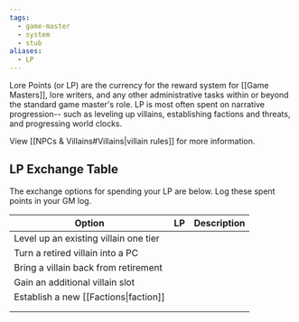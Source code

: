 ```yaml
---
tags:
  - game-master
  - system
  - stub
aliases:
  - LP
---
```

Lore Points (or LP) are the currency for the reward system for [[Game Masters]], lore writers, and any other administrative tasks within or beyond the standard game master's role. LP is most often spent on narrative progression-- such as leveling up villains, establishing factions and threats, and progressing world clocks.

View [[NPCs & Villains#Villains|villain rules]] for more information.
## LP Exchange Table
The exchange options for spending your LP are below. Log these spent points in your GM log.

| Option                                | LP  | Description |
| ------------------------------------- | --- | ----------- |
| Level up an existing villain one tier |     |             |
| Turn a retired villain into a PC      |     |             |
| Bring a villain back from retirement  |     |             |
| Gain an additional villain slot       |     |             |
| Establish a new [[Factions\|faction]] |     |             |
|                                       |     |             |
|                                       |     |             |
